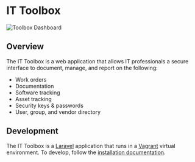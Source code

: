 # IT Toolbox

![Toolbox Dashboard](https://github.com/dereknutile/toolbox-mockup/blob/master/assets/img/dashboard-screenshot.png)

## Overview
The IT Toolbox is a web application that allows IT professionals a secure interface to document, manage, and report on the following:

* Work orders
* Documentation
* Software tracking
* Asset tracking
* Security keys & passwords
* User, group, and vendor directory

## Development
The IT Toolbox is a [Laravel](https://laravel.com/) application that runs in a [Vagrant](http://www.vagrantup.com/) virtual environment.  To develop, follow the [installation documentation](docs/INSTALL.md).
